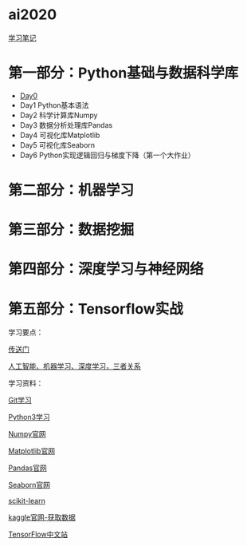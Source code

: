 # ai2020

[学习笔记](study/README.md)

# 第一部分：Python基础与数据科学库

- [Day0](study/day0.md)
- Day1 Python基本语法
- Day2 科学计算库Numpy
- Day3 数据分析处理库Pandas
- Day4 可视化库Matplotlib
- Day5 可视化库Seaborn
- Day6 Python实现逻辑回归与梯度下降（第一个大作业）

# 第二部分：机器学习

# 第三部分：数据挖掘

# 第四部分：深度学习与神经网络

# 第五部分：Tensorflow实战

学习要点：

[传送门](study/point.md)

[人工智能、机器学习、深度学习，三者关系](study/relation.md)

学习资料：

[Git学习](https://git-scm.com/book/zh/v2)

[Python3学习](https://www.runoob.com/python3/python3-tutorial.html)

[Numpy官网](https://numpy.org/)

[Matplotlib官网](https://matplotlib.org/)

[Pandas官网](https://pandas.pydata.org/)

[Seaborn官网](http://seaborn.pydata.org/)

[scikit-learn](https://scikit-learn.org/stable/index.html)

[kaggle官网-获取数据](https://www.kaggle.com/)

[TensorFlow中文站](https://tensorflow.google.cn/)